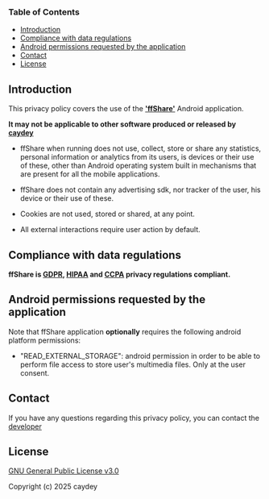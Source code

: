 ### Table of Contents

- [Introduction](##Introduction)
- [Compliance with data regulations](##compliance-with-data-regulations)
- [Android permissions requested by the application](##android-permissions-requested-by-the-application)
- [Contact](##contact)
- [License](##license)

## Introduction
This privacy policy covers the use of the **['ffShare'](https://github.com/caydey/ffshare)** Android application.

**It may not be applicable to other software produced or released by [caydey](https://github.com/caydey)**

- ffShare when running does not use, collect, store or share any statistics, personal information or analytics from its users, is devices or their use of these, other than Android operating system built in mechanisms that are present for all the mobile applications.

- ffShare does not contain any advertising sdk, nor tracker of the user, his device or their use of these.

- Cookies are not used, stored or shared, at any point.

- All external interactions require user action by default.

## Compliance with data regulations

**ffShare is [GDPR](https://commission.europa.eu/law/law-topic/data-protection_en?), [HIPAA](https://www.hhs.gov/hipaa/index.html) and [CCPA](https://oag.ca.gov/privacy/ccpa/regs) privacy regulations compliant.**

 <!-- ffShare specific licenses of libraries used in the application can be accessed from About section. - Not useful actually -->

## Android permissions requested by the application
Note that ffShare application __optionally__ requires the following android platform permissions:

* "READ_EXTERNAL_STORAGE": android permission in order to be able to perform file access to store user's multimedia files. Only at the user consent.

<!-- * "POST_NOTIFICATIONS": android permission in order to be able to Show notifications. - Not useful actually -->

## Contact                                                                      

If you have any questions regarding this privacy policy, you can contact the [developer](ffshare-caydey@protonmail.com)

## License
[GNU General Public License v3.0](www.gnu.org/licenses/gpl.html)

Copyright (c) 2025 caydey
